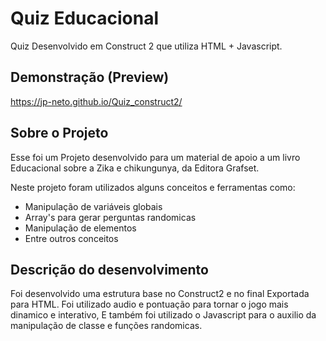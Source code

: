 # Quiz Educacional
Quiz Desenvolvido em Construct 2 que utiliza HTML + Javascript.

## Demonstração (Preview)
 https://jp-neto.github.io/Quiz_construct2/

## Sobre o Projeto
Esse foi um Projeto desenvolvido para um material de apoio a um livro Educacional sobre a Zika e chikungunya,
da Editora Grafset.

Neste projeto foram utilizados alguns conceitos e ferramentas como:
- Manipulação de variáveis globais
- Array's para gerar perguntas randomicas
- Manipulação de elementos
- Entre outros conceitos

## Descrição do desenvolvimento
Foi desenvolvido uma estrutura base no Construct2 e no final Exportada para HTML.
Foi utilizado audio e pontuação para tornar o jogo mais dinamico e interativo,
E também foi utilizado o Javascript para o auxilio da manipulação de classe e funções randomicas.


